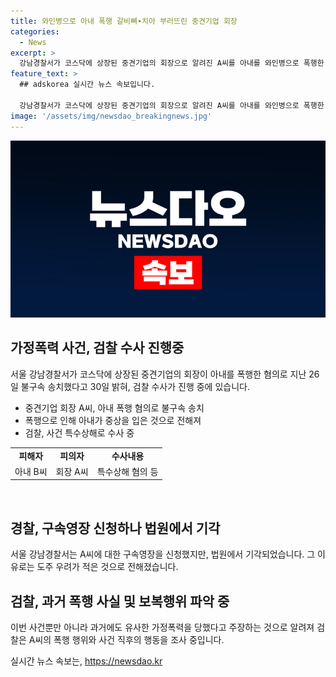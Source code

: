 ```yaml
---
title: 와인병으로 아내 폭행 갈비뼈∙치아 부러뜨린 중견기업 회장
categories:
  - News
excerpt: >
  강남경찰서가 코스닥에 상장된 중견기업의 회장으로 알려진 A씨를 아내를 와인병으로 폭행한 혐의로 검찰에 넘겼다고 30일 밝혔다. A씨는 아내의 갈비뼈 4대를 부러뜨리고 치아를 부러뜨릴 정도로 맹렬히 폭행한 것으로 전해졌으며, 또한 폭행 이후에도 보복적인 행동을 보였다. A씨는 현재 자신의 행위를 부인하고 있으며, 검찰은 과거의 가정폭력 사실 등을 조사할 예정이다.
feature_text: >
  ## adskorea 실시간 뉴스 속보입니다.

  강남경찰서가 코스닥에 상장된 중견기업의 회장으로 알려진 A씨를 아내를 와인병으로 폭행한 혐의로 검찰에 넘겼다고 30일 밝혔다. A씨는 아내의 갈비뼈 4대를 부러뜨리고 치아를 부러뜨릴 정도로 맹렬히 폭행한 것으로 전해졌으며, 또한 폭행 이후에도 보복적인 행동을 보였다. A씨는 현재 자신의 행위를 부인하고 있으며, 검찰은 과거의 가정폭력 사실 등을 조사할 예정이다.
image: '/assets/img/newsdao_breakingnews.jpg'
---
```


<p><img src="/assets/img/newsdao_breakingnews.jpg" alt="adskorea 속보" /></p>

<h2 data-ke-size="size26">가정폭력 사건, 검찰 수사 진행중</h2>

<p data-ke-size="size16">서울 강남경찰서가 코스닥에 상장된 중견기업의 회장이 아내를 폭행한 혐의로 지난 26일 불구속 송치했다고 30일 밝혀, 검찰 수사가 진행 중에 있습니다.</p>

<ul>
  <li>중견기업 회장 A씨, 아내 폭행 혐의로 불구속 송치</li>
  <li>폭행으로 인해 아내가 중상을 입은 것으로 전해져</li>
  <li>검찰, 사건 특수상해로 수사 중</li>
</ul>

<table>
  <tr>
    <td style="text-align: center; height: 17px;"><b>피해자</b></td>
    <td style="text-align: center; height: 17px;"><b>피의자</b></td>
    <td style="text-align: center; height: 17px;"><b>수사내용</b></td>
  </tr>
  <tr>
    <td style="text-align: center; height: 17px;">아내 B씨</td>
    <td style="text-align: center; height: 17px;">회장 A씨</td>
    <td style="text-align: center; height: 17px;">특수상해 혐의 등</td>
  </tr>
</table>

<p data-ke-size="size16">&nbsp;</p>

<h2 data-ke-size="size26">경찰, 구속영장 신청하나 법원에서 기각</h2>

<p data-ke-size="size16">서울 강남경찰서는 A씨에 대한 구속영장을 신청했지만, 법원에서 기각되었습니다. 그 이유로는 도주 우려가 적은 것으로 전해졌습니다.</p>

<h2 data-ke-size="size26">검찰, 과거 폭행 사실 및 보복행위 파악 중</h2>

<p data-ke-size="size16">이번 사건뿐만 아니라 과거에도 유사한 가정폭력을 당했다고 주장하는 것으로 알려져 검찰은 A씨의 폭행 행위와 사건 직후의 행동을 조사 중입니다.</p>
실시간 뉴스 속보는, <a href="https://newsdao.kr" rel="dofollow">https://newsdao.kr</a>


